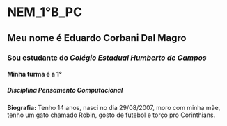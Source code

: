 # **NEM_1°B_PC**
## Meu nome é Eduardo Corbani Dal Magro
### Sou estudante do _Colégio Estadual Humberto de Campos_
#### Minha turma é a 1°
##### Disciplina **Pensamento Computacional**
**Biografia:** Tenho 14 anos, nasci no dia 29/08/2007, moro com minha mãe, tenho um gato chamado Robin, gosto de futebol e torço pro Corinthians. 
